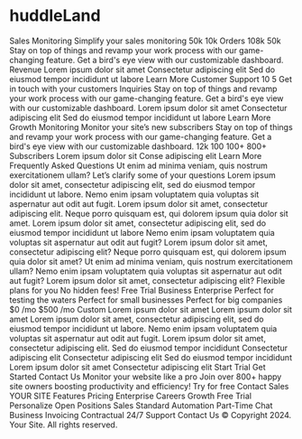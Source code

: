 # huddleLand
Sales Monitoring
Simplify your sales monitoring
50k
10k
Orders
108k
50k
Stay on top of things and revamp your work process with our game-changing feature. Get a bird's eye view with our customizable dashboard. 
Revenue
Lorem ipsum dolor sit amet
Consectetur adipiscing elit
Sed do eiusmod tempor incididunt ut labore 
Learn More
Customer Support
10
5
Get in touch with your customers
Inquiries
Stay on top of things and revamp your work process with our game-changing feature. Get a bird's eye view with our customizable dashboard. 
Lorem ipsum dolor sit amet
Consectetur adipiscing elit
Sed do eiusmod tempor incididunt ut labore 
Learn More
Growth Monitoring
Monitor your site’s new subscribers 
Stay on top of things and revamp your work process with our game-changing feature. Get a bird's eye view with our customizable dashboard. 
12k
100
100+
800+
Subscribers
Lorem ipsum dolor sit
Conse adipiscing elit
Learn More
Frequently Asked Questions
Ut enim ad minima veniam, quis nostrum exercitationem ullam?
Let’s clarify some of your questions
Lorem ipsum dolor sit amet, consectetur adipiscing elit, sed do eiusmod tempor incididunt ut labore. Nemo enim ipsam voluptatem quia voluptas sit aspernatur aut odit aut fugit. Lorem ipsum dolor sit amet, consectetur adipiscing elit. Neque porro quisquam est, qui dolorem ipsum quia dolor sit amet.
Lorem ipsum dolor sit amet, consectetur adipiscing elit, sed do eiusmod tempor incididunt ut labore 
Nemo enim ipsam voluptatem quia voluptas sit aspernatur aut odit aut fugit?
Lorem ipsum dolor sit amet, consectetur adipiscing elit?
Neque porro quisquam est, qui dolorem ipsum quia dolor sit amet?
Ut enim ad minima veniam, quis nostrum exercitationem ullam?
Nemo enim ipsam voluptatem quia voluptas sit aspernatur aut odit aut fugit?
Lorem ipsum dolor sit amet, consectetur adipiscing elit?
Flexible plans for you
No hidden fees!
Free Trial
Business
Enterprise
Perfect for testing the waters
Perfect for small businesses
Perfect for big companies
$0
/mo
$500
/mo
Custom
Lorem ipsum dolor sit amet
Lorem ipsum dolor sit amet
Lorem ipsum dolor sit amet, consectetur adipiscing elit, sed do eiusmod tempor incididunt ut labore. 
Nemo enim ipsam voluptatem quia voluptas sit aspernatur aut odit aut fugit. Lorem ipsum dolor sit amet, consectetur adipiscing elit.
Sed do eiusmod tempor incididunt
Consectetur adipiscing elit
Consectetur adipiscing elit
Sed do eiusmod tempor incididunt 
Lorem ipsum dolor sit amet
Consectetur adipiscing elit
Start Trial
Get Started
Contact Us
Monitor your website like a pro
Join over 800+ happy site owners boosting productivity and efficiency!
Try for free
Contact Sales
YOUR SITE
Features
Pricing
Enterprise
Careers
Growth
Free Trial
Personalize
Open Positions
Sales
Standard
Automation
Part-Time
Chat
Business
Invoicing
Contractual
24/7 Support
Contact Us
© Copyright 2024. Your Site. All rights reserved.